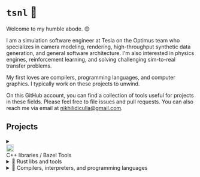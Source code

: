 # `tsnl` 🐌

Welcome to my humble abode. 😊

I am a simulation software engineer at Tesla on the Optimus team who specializes in camera modeling, rendering, 
high-throughput synthetic data generation, and general software architecture. I'm also interested in physics engines, 
reinforcement learning, and solving challenging sim-to-real transfer problems.

My first loves are compilers, programming languages, and computer graphics. I typically work on these projects to 
unwind.

On this GitHub account, you can find a collection of tools useful for projects in these fields. 
Please feel free to file issues and pull requests.
You can also reach me via email at [nikhilidiculla@gmail.com](mailto:nikhilidiculla+github@gmail.com).

## Projects

<details>
  <summary>
    <img src="https://cdn.jsdelivr.net/gh/devicons/devicon@latest/icons/cplusplus/cplusplus-original.svg" width="20px" style="display: flex; align-items: bottom; vertical-align: bottom"/>
    C++ libraries / Bazel Tools
  </summary>
  
  - [`tsnl.log`](https://github.com/tsnl/log): a simple logging library.
  - [`tsnl.intstr`](https://github.com/tsnl/intstr): interned strings.
  - [`tsnl.cc_embed`](https://github.com/tsnl/cc_embed): tools to embed binary files in C++ source code (with Bazel rules).
  - [`tsnl.os_util`](https://github.com/tsnl/os_util): portable high-level operating system utilities, e.g. mmap-ed files.
  - [`cpp_base`](https://github.com/tsnl/cpp_base): a common template for C++ repos.
  
</details>

<details>
  <summary>🦀 Rust libs and tools </summary>

  - [`sexpfmt`](https://github.com/tsnl/sexpfmt): S-expression formatter, great for [expect tests](https://blog.janestreet.com/the-joy-of-expect-tests/).
  - [`simd_math`](https://github.com/tsnl/simd_math): SIMD math functions for spatial computing (games, robotics, etc).
  - [`semver-bump-and-cargo-publish`](https://github.com/tsnl/semver-bump-and-cargo-publish): GitHub Action to bump semver and `cargo deploy`.

</details>

<details>
  <summary>🦄 Compilers, interpreters, and programming languages</summary>

  - [`snail-scheme`](https://github.com/tsnl/snail-scheme): my Scheme interpreter and compiler (educational).
</details>
